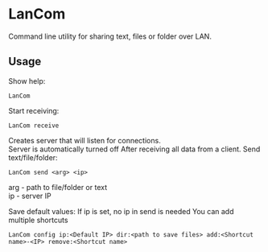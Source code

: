 # LanCom
Command line utility for sharing text, files or folder over LAN.

## Usage
Show help:
```terminal
LanCom
```
Start receiving:
```terminal
LanCom receive
```
Creates server that will listen for connections.<br />
Server is automatically turned off After receiving all data from a client. 
Send text/file/folder:
```terminal
LanCom send <arg> <ip>
```
arg - path to file/folder or text<br />
ip - server IP

Save default values:
If ip is set, no ip in send is needed
You can add multiple shortcuts
```terminal
LanCom config ip:<Default IP> dir:<path to save files> add:<Shortcut name>-<IP> remove:<Shortcut name>
```
